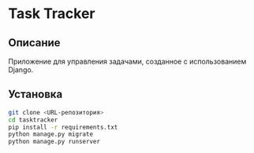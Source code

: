 # Task Tracker

## Описание
Приложение для управления задачами, созданное с использованием Django.

## Установка
```bash
git clone <URL-репозитория>
cd tasktracker
pip install -r requirements.txt
python manage.py migrate
python manage.py runserver
